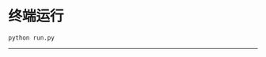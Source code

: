 # 终端运行

```shell
python run.py
```
****************************************************************************************************************************************************************************************************************************************************************************************************************************************************************************************************************************************************